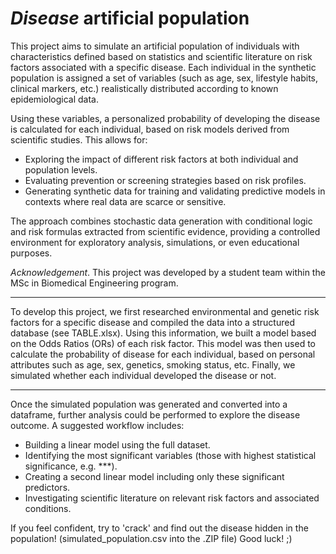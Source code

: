 # _Disease_ artificial population
This project aims to simulate an artificial population of individuals with characteristics defined based on statistics and scientific literature on risk factors associated with a specific disease. Each individual in the synthetic population is assigned a set of variables (such as age, sex, lifestyle habits, clinical markers, etc.) realistically distributed according to known epidemiological data.

Using these variables, a personalized probability of developing the disease is calculated for each individual, based on risk models derived from scientific studies. This allows for:
  - Exploring the impact of different risk factors at both individual and population levels.
  - Evaluating prevention or screening strategies based on risk profiles.
  - Generating synthetic data for training and validating predictive models in contexts where real data are scarce or sensitive.

The approach combines stochastic data generation with conditional logic and risk formulas extracted from scientific evidence, providing a controlled environment for exploratory analysis, simulations, or even educational purposes.

*Acknowledgement*. This project was developed by a student team within the MSc in Biomedical Engineering program.
____________________________________________________________________

To develop this project, we first researched environmental and genetic risk factors for a specific disease and compiled the data into a structured database (see TABLE.xlsx). Using this information, we built a model based on the Odds Ratios (ORs) of each risk factor. This model was then used to calculate the probability of disease for each individual, based on personal attributes such as age, sex, genetics, smoking status, etc. Finally, we simulated whether each individual developed the disease or not.

____________________________________________________________________

Once the simulated population was generated and converted into a dataframe, further analysis could be performed to explore the disease outcome. A suggested workflow includes:

  - Building a linear model using the full dataset.
  - Identifying the most significant variables (those with highest statistical significance, e.g. ***).
  - Creating a second linear model including only these significant predictors.
  - Investigating scientific literature on relevant risk factors and associated conditions.


If you feel confident, try to 'crack' and find out the disease hidden in the population! (simulated_population.csv into the .ZIP file) Good luck! ;)
